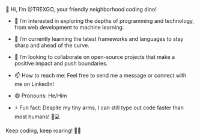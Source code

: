 👋 Hi, I’m @TREXGO, your friendly neighborhood coding dino!

- 👀 I’m interested in exploring the depths of programming and technology, from web development to machine learning.
  
- 🌱 I’m currently learning the latest frameworks and languages to stay sharp and ahead of the curve.
  
- 💞️ I’m looking to collaborate on open-source projects that make a positive impact and push boundaries.
  
- 📫 How to reach me: Feel free to send me a message or connect with me on LinkedIn!

- 😄 Pronouns: He/Him

- ⚡ Fun fact: Despite my tiny arms, I can still type out code faster than most humans! 🦖💻

Keep coding, keep roaring! 🚀🦖
<!---
TREXGO/TREXGO is a ✨ special ✨ repository because its `README.md` (this file) appears on your GitHub profile.
You can click the Preview link to take a look at your changes.
--->
